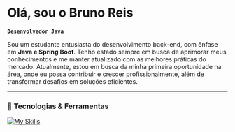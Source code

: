 # Olá, sou o Bruno Reis

**`Desenvolvedor Java`**  

Sou um estudante entusiasta do desenvolvimento back-end, com ênfase em **Java e Spring Boot**. Tenho estado sempre em busca de aprimorar meus conhecimentos e me manter atualizado com as melhores práticas do mercado. Atualmente, estou em busca da minha primeira oportunidade na área, onde eu possa contribuir e crescer profissionalmente, além de transformar desafios em soluções eficientes.

---

### 🚀 **Tecnologias & Ferramentas** 

[![My Skills](https://skillicons.dev/icons?i=java,spring,postgresql,docker,git)](https://skillicons.dev)  

